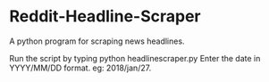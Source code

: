 # Reddit-Headline-Scraper

A python program for scraping news headlines.

Run the script by typing python headlinescraper.py
Enter the date in YYYY/MM/DD format. eg: 2018/jan/27.
